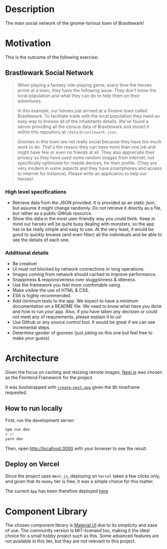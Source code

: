 # Description

The main social network of the gnome-torious town of Brastlewark!

# Motivation

This is the outcome of the following exercise:

## Brastlewark Social Network

> When playing a fantasy role-playing game, every time the heroes arrive at a town, they have the following issue: They don't know the local population and what they can do to help them on their adventures.
>
> In this example, our heroes just arrived at a Gnome town called Brastlewark. To facilitate trade with the local population they need an easy way to browse all of the inhabitants details. We've found a server providing all the census data of Brastlewark and stored it within this repository at `/data/brastlewark.json`.
>
> Gnomes in this town are not really social because they have too much work to do. That's the reason they can have more than one job and might have few or even no friends at all. They also appreciate their privacy so they have used some random images from internet, not specifically optimized for mobile devices, for their profile. (They are very modern in some aspects and they have smartphones and access to internet for instance). Please write an application to help our heroes!

### High level specifications

- Retrieve data from the JSON provided. It is provided as an static json, but assume it might change randomly. Do not retrieve it directly as a file, but rather as a public GitHub resource.
- Show this data in the most user-friendly way you could think. Keep in mind our heroes will be quite busy dealing with monsters, so the app has to be really simple and easy to use. At the very least, it would be good to quickly browse (and even filter) all the individuals and be able to see the details of each one.

### Additional details

- Be creative!
- Ul must not blocked by network connections or long operations.
- Images coming from network should cached to improve performance.
- Snappiness & responsiveness over sluggishness & idleness.
- Use the framework you feel more comfortable using.
- Make visible the use of HTML & CSS.
- ES6 is highly recommended.
- Add minimum tests to the app. We expect to have a minimum documentation on a README file. We need to know what have you done and how to run your app. Also, if you have taken any decision or could not meet any of requirements, please explain it to us!
- Use Github or any source control tool. It would be great if we can see incremental steps.
- Determine gender of gnomes (just joking on this one but feel free to make your guess)

# Architecture

Given the focus on caching and resizing remote images, [Next.js](https://nextjs.org/) was chosen as the Frontend Framework for the project.

It was bootstrapped with [`create-next-app`](https://github.com/vercel/next.js/tree/canary/packages/create-next-app) given the 8h timeframe requested.

## How to run locally

First, run the development server:

```bash
npm run dev
# or
yarn dev
```

Then, open [http://localhost:3000](http://localhost:3000) with your browser to see the result.

## Deploy on Vercel

Since the project uses `Next.js`, deploying on `Vercel` takes a few clicks only, and given that its `Hobby` tier is free, it was a simple choice for this matter.

The current `App` has been therefore deployed [here](https://alone-gno-mo.vercel.app/)

# Component Library

The chosen component library is [Material UI](https://mui.com/) due to its simplicity and ease of use. The community version is MIT-licensed too, making it the ideal choice for a small hobby project such as this. Some advanced features are not available in this tier, but they are not relevant to this project.
